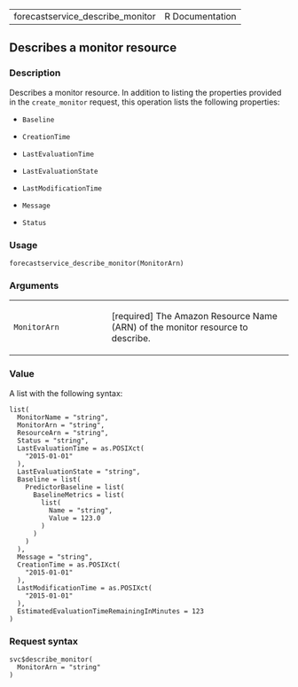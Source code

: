<table style="width: 100%;">
<tbody>
<tr class="odd">
<td>forecastservice_describe_monitor</td>
<td style="text-align: right;">R Documentation</td>
</tr>
</tbody>
</table>

## Describes a monitor resource

### Description

Describes a monitor resource. In addition to listing the properties
provided in the `create_monitor` request, this operation lists the
following properties:

-   `Baseline`

-   `CreationTime`

-   `LastEvaluationTime`

-   `LastEvaluationState`

-   `LastModificationTime`

-   `Message`

-   `Status`

### Usage

    forecastservice_describe_monitor(MonitorArn)

### Arguments

<table>
<colgroup>
<col style="width: 35%" />
<col style="width: 65%" />
</colgroup>
<tbody>
<tr class="odd">
<td><code
id="forecastservice_describe_monitor_:_MonitorArn">MonitorArn</code></td>
<td><p>[required] The Amazon Resource Name (ARN) of the monitor resource
to describe.</p></td>
</tr>
</tbody>
</table>

### Value

A list with the following syntax:

    list(
      MonitorName = "string",
      MonitorArn = "string",
      ResourceArn = "string",
      Status = "string",
      LastEvaluationTime = as.POSIXct(
        "2015-01-01"
      ),
      LastEvaluationState = "string",
      Baseline = list(
        PredictorBaseline = list(
          BaselineMetrics = list(
            list(
              Name = "string",
              Value = 123.0
            )
          )
        )
      ),
      Message = "string",
      CreationTime = as.POSIXct(
        "2015-01-01"
      ),
      LastModificationTime = as.POSIXct(
        "2015-01-01"
      ),
      EstimatedEvaluationTimeRemainingInMinutes = 123
    )

### Request syntax

    svc$describe_monitor(
      MonitorArn = "string"
    )
